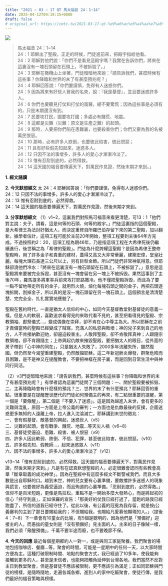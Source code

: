 ```yaml
---
title: "2021 – 03 – 17 QT 馬太福音 24：1~14"
date: 2025-04-12T04:19:15+0800
draft: false
# original_url: https://cmtc.tw/2021-03-17-qt-%e9%a6%ac%e5%a4%aa%e7%a6%8f%e9%9f%b3-24%ef%bc%9a114
---
```


![](/images/qt.jpg)
> 馬太福音 24：1\~14  
> 24：1 耶穌出了聖殿，正走的時候，門徒進前來，把殿宇指給他看。  
> 24：2 耶穌對他們說：「你們不是看見這殿宇嗎？我實在告訴你們，將來在這裏沒有一塊石頭留在石頭上，不被拆毀了。」  
> 24：3 耶穌在橄欖山上坐著，門徒暗暗地來說：「請告訴我們，甚麼時候有這些事？你降臨和世界的末了有甚麼預兆呢？」  
> 24：4 耶穌回答說：「你們要謹慎，免得有人迷惑你們。  
> 24：5 因為將來有好些人冒我的名來，說：『我是基督』，並且要迷惑許多人。  
> 24：6 你們也要聽見打仗和打仗的風聲，總不要驚慌；因為這些事是必須有的，只是末期還沒有到。  
> 24：7 民要攻打民，國要攻打國；多處必有饑荒、地震。  
> 24：8 這都是災難（災難：原文是生產之難）的起頭。  
> 24：9 那時，人要把你們陷在患難裏，也要殺害你們；你們又要為我的名被萬民恨惡。  
> 24：10 那時，必有許多人跌倒，也要彼此陷害，彼此恨惡；  
> 24：11 且有好些假先知起來，迷惑多人。  
> 24：12 只因不法的事增多，許多人的愛心才漸漸冷淡了。  
> 24：13 惟有忍耐到底的，必然得救。  
> 24：14 這天國的福音要傳遍天下，對萬民作見證，然後末期才來到。」

**1. 經文誦讀**

**2.  今天默想經文**
太 24：4 耶穌回答說：「你們要謹慎，免得有人迷惑你們。  
24：12 只因不法的事增多，許多人的愛心才漸漸冷淡了。  
24：13 惟有忍耐到底的，必然得救。  
24：14 這天國的福音要傳遍天下，對萬民作見證，然後末期才來到。

**3. 分享默想經文**
（1）v1\~2，這裏我們對照馬可福音來看更清楚，可13：1「他們對主說：夫子，請看，這是何等的石頭、何等的殿宇。」門徒這裏指的這個聖殿，是大希律王為法討好猶太人，而決定重修自所羅巴伯存留下來的第二聖殿，加以翻新。據學者估計，這項工程可能於主前20年開始，整項工程要到主後64年方完成。不過按照約2：20，這項工程為期46年，乃是指這項工程在大希律死後仍繼續進行，後世稱之為「希律的聖殿」。門徒為什麼誇耀這聖殿？是因為希律王整修聖殿時，用了許多金子和貴重的建材，蓋得又高又大非常華麗，建築宏偉，堂皇壯麗，每塊大理石長達三公尺以上，另有巨型金飾。所以門徒們非常神氣得意。但耶穌卻澆他們冷水：「將來在這裏沒有一塊石頭留在石頭上，不被拆毀了。」意思是這聖殿將來要被完全拆毀，甚至沒有一塊會留在另一塊上不被拆毁。果然這事到了主後70年，羅馬提多將軍率兵前來攻打耶路撒冷。他不僅把聖殿拆毁，而且為了要一點不留地帶走所有的金子，就用烈火燒，熔化每塊石頭之間的金子，再把石頭逐塊拆開，刮掉金子，所以真的是沒一塊石頭留在另一塊石頭上。這個預言是清清楚楚、完完全全、扎扎實實地應驗了。

聖殿在舊約時代，一直是猶太人信仰的中心，如同今天基督教堂對基督徒的意義一樣。但是人的軟弱，喜歡追求看得見的來取代看不見的，甚至把看得見的聖殿、宗教領袖、獻祭儀式…，變成偶像在崇拜，卻不肯在心中尊主為大。所以耶穌在之前才責備當時的聖殿已經變成了賊窩，充滿人的私慾與敗壞；神的兒子來到自己的地方，人不肯接納歡迎祂，卻逼迫殺害主。人敬拜聖殿，卻不肯敬拜真神；人跟隨宗教領袖，卻不肯跟隨主；上帝興起仇敵來摧毀聖殿，要把猶太人的眼目，從外面的房子帶到「心中神的同在」，只是猶太人失敗了，2000多年流離失所，雖然復國，但仍然至今渴望重建聖殿，仍然敵擋耶穌。這二年新冠肺炎爆發，群聚危險而且困難，是不是神又在提醒教會，不要把神框在房子裏，而是回到日常生活中與神同行同活。

（2）v3門徒暗暗地來說：「請告訴我們，甚麼時候有這些事？你降臨和世界的末了有甚麼預兆呢？」有學者認為這裏門徒問了三個問題：一、關於聖殿要被拆毁、二、主再降臨時會有什麼樣的預兆？三、世界的末了有什麼預兆？耶穌回答的重點，很重要是在提醒歷世歷代的門徒如何預備主的再來，有二點很重要的提醒，第一個是「要儆醒」，第二個是「不要入了迷惑」。這是因為越進入末世，會有更多的災難與混亂，原因一方面是上帝公義的審判；一方面也是仇敵最後的反撲，企圖迷惑更多無知的人遠離上帝，拉人進入沈淪滅亡。耶穌講到末世的徵兆：  
一、會有假基督、敵基督的興起，迷惑世人（v5）  
二、災難的起頭，會有戰爭、饑荒、地震…等天災人禍（v6\~8）  
三、基督徒受逼迫、患難、殺害、被人恨惡（v9）  
四、許多人因此軟弱、跌倒、不信、犯罪，甚至彼此陷害，彼此恨惡。（v10）  
五、許多假先知、假教師…，起來迷惑眾人（v11）  
六、因不法的事增多，許多人的愛心漸漸冷淡了（v12）

v13\~14「惟有忍耐到底的，必然得救。這天國的福音要傳遍天下，對萬民作見證，然後末期才來到。」凡是有在認真默想聖經的人，必定很難會認同有些教會高舉「斷章取義的成功神學」。因為在聖經中有這麼多經文不斷警戒我們，而且大多數是出自耶穌的口。越到末世，神的兒女要有心裏準備，要敵擋許多迷惑人的現象與謊言，也要做好為義受逼迫，而且殉道的心裏準備。「忍耐到底的，必然得救。」信仰不是百米短跑，更像是馬拉松，重點不是一開始多麼大發熱心，而是將起初的信心「持守到底」，正如保羅的宣告：「那美好的仗我已經打過了，當跑的路我已經跑盡了，所信的道我已經守住了。從此以後，有公義的冠冕為我存留，就是按公義審判的主到了那日要賜給我的；不但賜給我，也賜給凡愛慕他顯現的人。」（提後4：7\~8）下一章會有10童女的比喻，有5個是聰明的，因為他們是「預備好」迎接主的人，而愚拙的童女則是「沒有預備好」見主面的人。主來的日子像賊一樣，我們必須「儆醒預備」，千萬不要半途而廢，也不要晚節不保。

**4. 今天的回應**
最近每個星期都約人一對一，或是與同工家庭聚餐。我們聚會的場地包括咖啡店、餐廳…等，聚會的時間，可能是一星期中的任何一天，以大家時間方便為主。這種打破限制時間、地點的聚會方式，我已經過了10多年，使我能夠接觸到更多的人，甚至是未信者，也能夠把觸角延伸到台灣各地。我們當然不反對主日到教堂聚會，但是基督徒不應該被限制，更不應該引為滿足；正如同耶穌與門徒的榜樣，是隨時隨地，走遍各城各鄉，進到人的家中吃飯聚會，使徒行傳，是我們最好的福音策略與榜樣。
